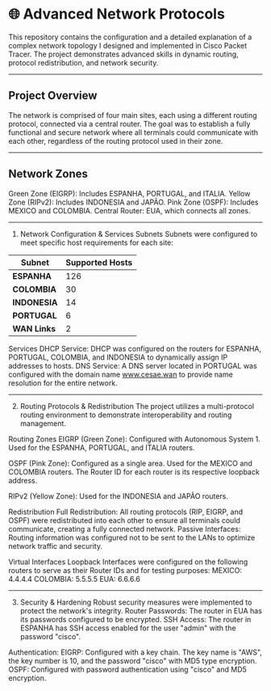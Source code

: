 
# 🌐 Advanced Network Protocols
This repository contains the configuration and a detailed explanation of a complex network topology I designed and implemented in Cisco Packet Tracer. The project demonstrates advanced skills in dynamic routing, protocol redistribution, and network security.

---

## Project Overview
The network is comprised of four main sites, each using a different routing protocol, connected via a central router. The goal was to establish a fully functional and secure network where all terminals could communicate with each other, regardless of the routing protocol used in their zone.

---

## Network Zones
Green Zone (EIGRP): Includes ESPANHA, PORTUGAL, and ITALIA.
Yellow Zone (RIPv2): Includes INDONESIA and JAPÃO.
Pink Zone (OSPF): Includes MEXICO and COLOMBIA.
Central Router: EUA, which connects all zones.

--- 

1. Network Configuration & Services
Subnets
Subnets were configured to meet specific host requirements for each site:

| Subnet       | Supported Hosts |
|--------------|----------------|
| **ESPANHA**   | 126            |
| **COLOMBIA**  | 30             |
| **INDONESIA** | 14             |
| **PORTUGAL**  | 6              |
| **WAN Links** | 2              |

Services
DHCP Service: DHCP was configured on the routers for ESPANHA, PORTUGAL, COLOMBIA, and INDONESIA to dynamically assign IP addresses to hosts.
DNS Service: A DNS server located in PORTUGAL was configured with the domain name www.cesae.wan to provide name resolution for the entire network.

--- 

2. Routing Protocols & Redistribution
The project utilizes a multi-protocol routing environment to demonstrate interoperability and routing management.

Routing Zones
EIGRP (Green Zone):
Configured with Autonomous System 1.
Used for the ESPANHA, PORTUGAL, and ITALIA routers.

OSPF (Pink Zone):
Configured as a single area.
Used for the MEXICO and COLOMBIA routers.
The Router ID for each router is its respective loopback address.

RIPv2 (Yellow Zone):
Used for the INDONESIA and JAPÃO routers.

Redistribution
Full Redistribution: All routing protocols (RIP, EIGRP, and OSPF) were redistributed into each other to ensure all terminals could communicate, creating a fully connected network.
Passive Interfaces: Routing information was configured not to be sent to the LANs to optimize network traffic and security.

Virtual Interfaces
Loopback Interfaces were configured on the following routers to serve as their Router IDs and for testing purposes:
MEXICO: 4.4.4.4
COLOMBIA: 5.5.5.5
EUA: 6.6.6.6

--- 

3. Security & Hardening
Robust security measures were implemented to protect the network's integrity.
Router Passwords: The router in EUA has its passwords configured to be encrypted.
SSH Access: The router in ESPANHA has SSH access enabled for the user "admin" with the password "cisco".

Authentication:
EIGRP: Configured with a key chain. The key name is "AWS", the key number is 10, and the password "cisco" with MD5 type encryption.
OSPF: Configured with password authentication using "cisco" and MD5 encryption.
